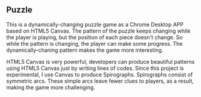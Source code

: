 ## Puzzle
This is a dynamically-changing puzzle game as a Chrome Desktop APP based on HTML5 Canvas. The pattern of the puzzle keeps changing while the player is playing, but the position of each piece doesn't change. So while the pattern is changing, the player can make some progress. The dynamically-chaning pattern makes the game more interesting.

HTML5 Canvas is very powerful, developers can produce beautiful patterns using HTML5 Canvas just by writing lines of codes. Since this project is experimental, I use Canvas to produce Spirographs. Spirographs consist of symmetric arcs. These simple arcs leave fewer clues to players, as a result, making the game more challenging. 

